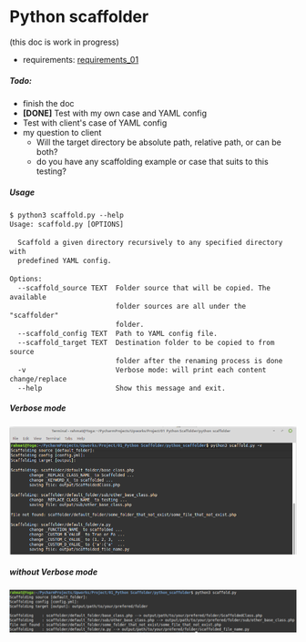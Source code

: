 # Python scaffolder

(this doc is work in progress)

- requirements: [requirements_01](assets/requirements_01)

##### Todo:
  - finish the doc
  - **[DONE]** Test with my own case and YAML config
  - Test with client's case of YAML config
  - my question to client
    - Will the target directory be absolute path, relative path, or can be both?
    - do you have any scaffolding example or case that suits to this testing?
    
##### Usage
```
$ python3 scaffold.py --help
Usage: scaffold.py [OPTIONS]

  Scaffold a given directory recursively to any specified directory with
  predefined YAML config.

Options:
  --scaffold_source TEXT  Folder source that will be copied. The available
                          folder sources are all under the "scaffolder"
                          folder.
  --scaffold_config TEXT  Path to YAML config file.
  --scaffold_target TEXT  Destination folder to be copied to from source
                          folder after the renaming process is done
  -v                      Verbose mode: will print each content change/replace
  --help                  Show this message and exit.

```

##### Verbose mode
![](assets/verbose_mode_on.png)

##### without Verbose mode
![](assets/verbose_mode_off.png)



